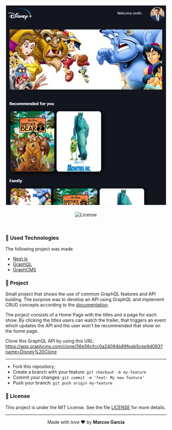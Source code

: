 <h4 align="center">
<img src="https://github.com/yamgarcia/Disney-Clone/blob/main/public/disney-clone.png?raw=true" width="500px" /><br>
 
</h4>
<p align="center">
  <img alt="License" src="https://img.shields.io/badge/license-MIT-red">
</p>

<br>

### :rocket: Used Technologies

The following project was made

- [Next.js](https://nextjs.org/)
- [GraphQL](https://graphql.org/)
- [GraphCMS](https://graphcms.com/)

### :muscle: Project

Small project that shows the use of common GraphQL features and API buiding. The purpose was to develop an API using GraphQL and implement CRUD concepts according to the [documentation](https://pub.dev/documentation/graphql/latest/index.html).

The project consists of a Home Page with the titles and a page for each show. 
By clicking the titles users can watch the trailer, that triggers an event which updates the API and the user won't be recommended that show on the home page.

Clone this GraphQL API by using this URL: https://app.graphcms.com/clone/56e56cfcc0a24094b89feab5cee9d083?name=Disney%20Clone

---

- Fork this repository;
- Create a branch with your feature: `git checkout -b my-feature`
- Commit your changes: `git commit -m 'feat: My new feature'`
- Push your branch: `git push origin my-feature`

### :memo: License

This project is under the MIT License. See the file [LICENSE](LICENSE.md) for more details.

---

<p align="center">Made with love ❤️ by <b><a src="https://github.com/yamgarcia">Marcos Garcia</a></b></p>
